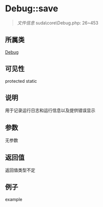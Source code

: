 # Debug::save



> *文件信息* suda\core\Debug.php: 26~453

## 所属类 

[Debug](../Debug.md)

## 可见性

 protected static

## 说明

用于记录运行日志和运行信息以及提供错误显示


## 参数


无参数


## 返回值

返回值类型不定


## 例子

example